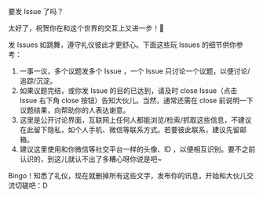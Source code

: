 要发 Issue 了吗？

太好了，祝贺你在和这个世界的交互上又进一步！🎉 

发 Issues 如跳舞，遵守礼仪彼此才更舒心。下面这些玩 Issues 的细节供你参考：

1. 一事一议，多个议题发多个 Issue ，一个 Issue 只讨论一个议题，以便讨论/追踪/沉淀。
2. 如果议题完结，或你发 Issue 的目的已达到，请及时 close Issue（点击 Issue 右下角 close 按钮）告知大伙儿。当然，通常还需在 close 前说明一下议题结果，向帮助你的人表达谢意。
3. 这里是公开讨论界面，互联网上任何人都能浏览/检索/抓取这些信息，不建议在此留下隐私，如个人手机、微信等联系方式。若要彼此联系，建议先留邮箱。
4. 建议这里使用和你微信等社交平台一样的头像、ID ，以便相互识别。要不之前认识的，到这儿就认不出了多糟心呀你说是吧~

Bingo！知悉了礼仪，现在就删掉所有这些文字，发布你的讯息，开始和大伙儿交流切磋吧：D


